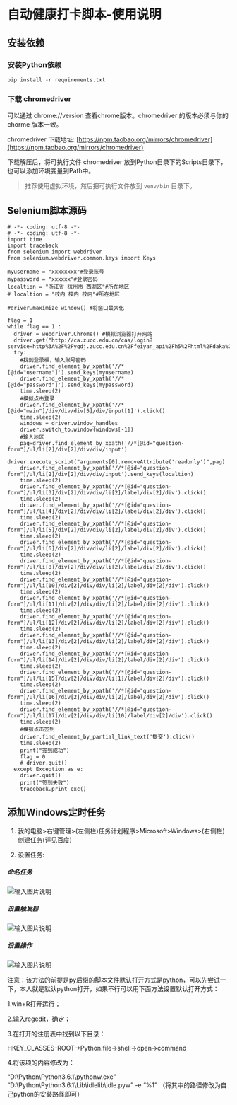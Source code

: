 # 自动健康打卡脚本-使用说明

## 安装依赖

### 安装Python依赖

```
pip install -r requirements.txt
```

### 下载 chromedriver

可以通过 chrome://version 查看chrome版本。chromedriver 的版本必须与你的 chorme 版本一致。

chromedriver 下载地址: [https://npm.taobao.org/mirrors/chromedriver](https://npm.taobao.org/mirrors/chromedriver)

下载解压后，将可执行文件 chromedriver 放到Python目录下的Scripts目录下，也可以添加环境变量到Path中。

> 推荐使用虚拟环境，然后把可执行文件放到 `venv/bin` 目录下。

## Selenium脚本源码

```
# -*- coding: utf-8 -*-
# -*- coding: utf-8 -*-
import time
import traceback
from selenium import webdriver
from selenium.webdriver.common.keys import Keys
  
myusername = "xxxxxxxx"#登录账号
mypassword = "xxxxxx"#登录密码
localtion = "浙江省 杭州市 西湖区"#所在地区
# localtion = "校内 校内 校内"#所在地区
  
#driver.maximize_window() #将窗口最大化

flag = 1
while flag == 1 :
  driver = webdriver.Chrome() #模拟浏览器打开网站
  driver.get("http://ca.zucc.edu.cn/cas/login?service=http%3A%2F%2Fyqdj.zucc.edu.cn%2Ffeiyan_api%2Fh5%2Fhtml%2Fdaka%2Fdaka.html")
  try:
    #找到登录框，输入账号密码
    driver.find_element_by_xpath('//*[@id="username"]').send_keys(myusername)
    driver.find_element_by_xpath('//*[@id="password"]').send_keys(mypassword)
    time.sleep(2)
    #模拟点击登录
    driver.find_element_by_xpath('//*[@id="main"]/div/div/div[5]/div/input[1]').click()
    time.sleep(2)
    windows = driver.window_handles
    driver.switch_to.window(windows[-1])
    #输入地区
    pag=driver.find_element_by_xpath('//*[@id="question-form"]/ul/li[2]/div[2]/div/div/input')
    driver.execute_script("arguments[0].removeAttribute('readonly')",pag)
    driver.find_element_by_xpath('//*[@id="question-form"]/ul/li[2]/div[2]/div/div/input').send_keys(localtion)
    time.sleep(2)
    driver.find_element_by_xpath('//*[@id="question-form"]/ul/li[3]/div[2]/div/div/li[2]/label/div[2]/div').click()
    time.sleep(2)
    driver.find_element_by_xpath('//*[@id="question-form"]/ul/li[4]/div[2]/div/div/li[2]/label/div[2]/div').click()
    time.sleep(2)
    driver.find_element_by_xpath('//*[@id="question-form"]/ul/li[5]/div[2]/div/div/li[2]/label/div[2]/div').click()
    time.sleep(2)
    driver.find_element_by_xpath('//*[@id="question-form"]/ul/li[6]/div[2]/div/div/li[2]/label/div[2]/div').click()
    time.sleep(2)
    driver.find_element_by_xpath('//*[@id="question-form"]/ul/li[8]/div[2]/div/div/li[2]/label/div[2]/div').click()
    time.sleep(2)
    driver.find_element_by_xpath('//*[@id="question-form"]/ul/li[10]/div[2]/div/div/li[2]/label/div[2]/div').click()
    time.sleep(2)
    driver.find_element_by_xpath('//*[@id="question-form"]/ul/li[11]/div[2]/div/div/li[2]/label/div[2]/div').click()
    time.sleep(2)
    driver.find_element_by_xpath('//*[@id="question-form"]/ul/li[12]/div[2]/div/div/li[2]/label/div[2]/div').click()
    time.sleep(2)
    driver.find_element_by_xpath('//*[@id="question-form"]/ul/li[13]/div[2]/div/div/li[2]/label/div[2]/div').click()
    time.sleep(2)
    driver.find_element_by_xpath('//*[@id="question-form"]/ul/li[14]/div[2]/div/div/li[2]/label/div[2]/div').click()
    time.sleep(2)
    driver.find_element_by_xpath('//*[@id="question-form"]/ul/li[15]/div[2]/div/div/li[1]/label/div[2]/div').click()
    time.sleep(2)
    driver.find_element_by_xpath('//*[@id="question-form"]/ul/li[16]/div[2]/div/div/li[2]/label/div[2]/div').click()
    time.sleep(2)
    driver.find_element_by_xpath('//*[@id="question-form"]/ul/li[17]/div[2]/div/div/li[10]/label/div[2]/div').click()
    time.sleep(2)
    #模拟点击签到
    driver.find_element_by_partial_link_text('提交').click()
    time.sleep(2)
    print("签到成功")
    flag = 0
    # driver.quit()
  except Exception as e:
    driver.quit()
    print("签到失败")
    traceback.print_exc()

```
## 添加Windows定时任务
1. 我的电脑>右键管理>(左侧栏)任务计划程序>Microsoft>Windows>(右侧栏)创建任务(详见百度)

2. 设置任务:

##### 命名任务

![输入图片说明](https://images.gitee.com/uploads/images/2020/0225/135138_58c31adf_4859314.png "屏幕截图.png")
##### 设置触发器

![输入图片说明](https://images.gitee.com/uploads/images/2020/0225/135154_efdceb40_4859314.png "屏幕截图.png")
##### 设置操作

![输入图片说明](https://images.gitee.com/uploads/images/2020/0225/135207_c6a241c3_4859314.png "屏幕截图.png")

注意：该方法的前提是py后缀的脚本文件默认打开方式是python，可以先尝试一下，本人就是默认python打开，如果不行可以用下面方法设置默认打开方式：

1.win+R打开运行；

2.输入regedit，确定；

3.在打开的注册表中找到以下目录：

HKEY_CLASSES-ROOT->Python.file->shell->open->command

4.将该项的内容修改为：

“D:\Python\Python3.6.1\pythonw.exe” “D:\Python\Python3.6.1\Lib\idlelib\idle.pyw” -e “%1”
（将其中的路径修改为自己python的安装路径即可）